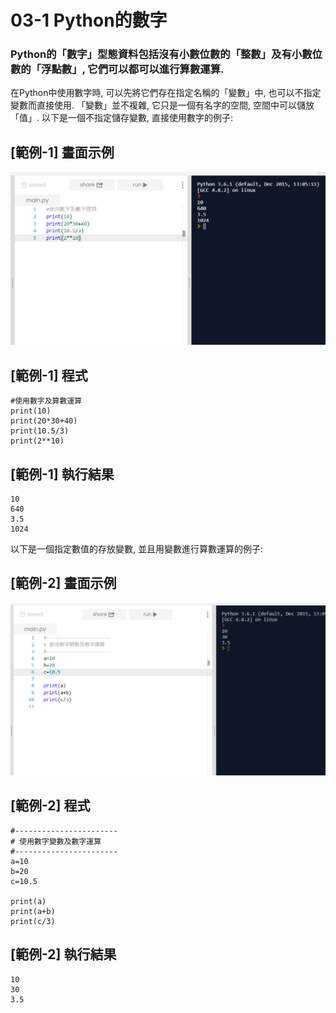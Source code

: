 # 03-1 Python的數字

### Python的「數字」型態資料包括沒有小數位數的「整數」及有小數位數的「浮點數」, 它們可以都可以進行算數運算. 

在Python中使用數字時, 可以先將它們存在指定名稱的「變數」中, 也可以不指定變數而直接使用. 「變數」並不複雜, 它只是一個有名字的空間, 
空間中可以儲放「值」. 以下是一個不指定儲存變數, 直接使用數字的例子:

## [範例-1] 畫面示例
![GitHub Logo](/images/03-1-1.jpg)

## [範例-1] 程式
```
#使用數字及算數運算
print(10)
print(20*30+40)
print(10.5/3)
print(2**10)
```

## [範例-1] 執行結果
```
10
640
3.5
1024
```


以下是一個指定數值的存放變數, 並且用變數進行算數運算的例子:

## [範例-2] 畫面示例
![GitHub Logo](/images/03-1-2.jpg)

## [範例-2] 程式
```
#-----------------------
# 使用數字變數及數字運算
#-----------------------
a=10
b=20
c=10.5

print(a)
print(a+b)
print(c/3)
```

## [範例-2] 執行結果
```
10
30
3.5
```
